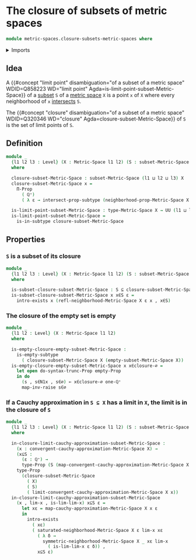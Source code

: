 # The closure of subsets of metric spaces

```agda
module metric-spaces.closure-subsets-metric-spaces where
```

<details><summary>Imports</summary>

```agda
open import elementary-number-theory.positive-rational-numbers

open import foundation.dependent-pair-types
open import foundation.empty-subtypes
open import foundation.empty-types
open import foundation.existential-quantification
open import foundation.identity-types
open import foundation.images
open import foundation.intersections-subtypes
open import foundation.propositional-truncations
open import foundation.propositions
open import foundation.raising-universe-levels
open import foundation.subtypes
open import foundation.universe-levels

open import metric-spaces.cauchy-approximations-metric-spaces
open import metric-spaces.convergent-cauchy-approximations-metric-spaces
open import metric-spaces.metric-spaces
open import metric-spaces.subspaces-metric-spaces
```

</details>

## Idea

A
{{#concept "limit point" disambiguation="of a subset of a metric space" WDID=Q858223 WD="limit point" Agda=is-limit-point-subset-Metric-Space}}
of a [subset](foundation.subtypes.md) `S` of a
[metric space](metric-spaces.metric-spaces.md) `X` is a point `x` of `X` where
every neighborhood of `x` [intersects](foundation.intersections-subtypes.md)
`S`.

The
{{#concept "closure" disambiguation="of a subset of a metric space" WDID=Q320346 WD="closure" Agda=closure-subset-Metric-Space}}
of `S` is the set of limit points of `S`.

## Definition

```agda
module _
  {l1 l2 l3 : Level} (X : Metric-Space l1 l2) (S : subset-Metric-Space l3 X)
  where

  closure-subset-Metric-Space : subset-Metric-Space (l1 ⊔ l2 ⊔ l3) X
  closure-subset-Metric-Space x =
    Π-Prop
      ( ℚ⁺)
      ( λ ε → intersect-prop-subtype (neighborhood-prop-Metric-Space X ε x) S)

  is-limit-point-subset-Metric-Space : type-Metric-Space X → UU (l1 ⊔ l2 ⊔ l3)
  is-limit-point-subset-Metric-Space =
    is-in-subtype closure-subset-Metric-Space
```

## Properties

### `S` is a subset of its closure

```agda
module _
  {l1 l2 l3 : Level} (X : Metric-Space l1 l2) (S : subset-Metric-Space l3 X)
  where

  is-subset-closure-subset-Metric-Space : S ⊆ closure-subset-Metric-Space X S
  is-subset-closure-subset-Metric-Space x x∈S ε =
    intro-exists x (refl-neighborhood-Metric-Space X ε x , x∈S)
```

### The closure of the empty set is empty

```agda
module _
  {l1 l2 : Level} (X : Metric-Space l1 l2)
  where

  is-empty-closure-empty-subset-Metric-Space :
    is-empty-subtype
      ( closure-subset-Metric-Space X (empty-subset-Metric-Space X))
  is-empty-closure-empty-subset-Metric-Space x x∈closure-∅ =
    let open do-syntax-trunc-Prop empty-Prop
    in do
      (s , s∈N1x , s∈∅) ← x∈closure-∅ one-ℚ⁺
      map-inv-raise s∈∅
```

### If a Cauchy approximation in `S ⊆ X` has a limit in `X`, the limit is in the closure of `S`

```agda
module _
  {l1 l2 l3 : Level} (X : Metric-Space l1 l2) (S : subset-Metric-Space l3 X)
  where

  in-closure-limit-cauchy-approximation-subset-Metric-Space :
    (x : convergent-cauchy-approximation-Metric-Space X) →
    (x⊆S :
      (ε : ℚ⁺) →
      type-Prop (S (map-convergent-cauchy-approximation-Metric-Space X x ε))) →
    type-Prop
      (closure-subset-Metric-Space
        ( X)
        ( S)
        ( limit-convergent-cauchy-approximation-Metric-Space X x))
  in-closure-limit-cauchy-approximation-subset-Metric-Space
    (x , lim-x , is-lim-lim-x) x⊆S ε =
      let xε = map-cauchy-approximation-Metric-Space X x ε
      in
        intro-exists
          ( xε)
          ( saturated-neighborhood-Metric-Space X ε lim-x xε
            ( λ δ →
              symmetric-neighborhood-Metric-Space X _ xε lim-x
                ( is-lim-lim-x ε δ)) ,
            x⊆S ε)
```

